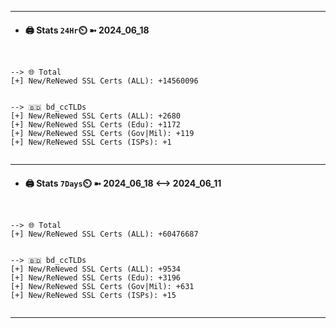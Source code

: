 

---
- #### 🖨️ **Stats** `24Hr`⏲️ ➼ 2024_06_18
```console


--> 🌐 Total
[+] New/ReNewed SSL Certs (ALL): +14560096


--> 🇧🇩 bd_ccTLDs
[+] New/ReNewed SSL Certs (ALL): +2680
[+] New/ReNewed SSL Certs (Edu): +1172
[+] New/ReNewed SSL Certs (Gov|Mil): +119
[+] New/ReNewed SSL Certs (ISPs): +1


```

---
- #### 🖨️ **Stats** `7Days`⏲️ ➼ 2024_06_18 <--> 2024_06_11
```console


--> 🌐 Total
[+] New/ReNewed SSL Certs (ALL): +60476687


--> 🇧🇩 bd_ccTLDs
[+] New/ReNewed SSL Certs (ALL): +9534
[+] New/ReNewed SSL Certs (Edu): +3196
[+] New/ReNewed SSL Certs (Gov|Mil): +631
[+] New/ReNewed SSL Certs (ISPs): +15


```

---

